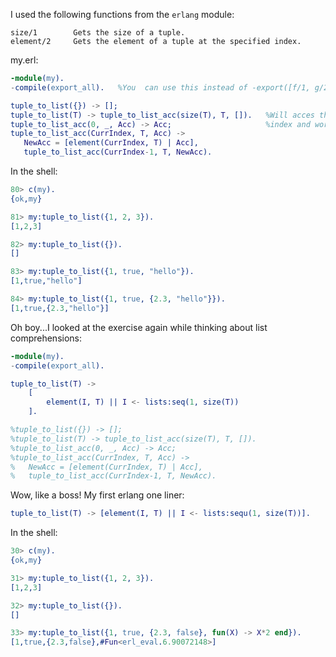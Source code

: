 I used the following functions from the `erlang` module:

```
size/1        Gets the size of a tuple.
element/2     Gets the element of a tuple at the specified index.
```
my.erl:
```erlang
-module(my).
-compile(export_all).   %You  can use this instead of -export([f/1, g/2, ...]).

tuple_to_list({}) -> [];
tuple_to_list(T) -> tuple_to_list_acc(size(T), T, []).   %Will acces the elements of the tuple starting at the largest 
tuple_to_list_acc(0, _, Acc) -> Acc;                     %index and work down to the smallest index.
tuple_to_list_acc(CurrIndex, T, Acc) ->
   NewAcc = [element(CurrIndex, T) | Acc],
   tuple_to_list_acc(CurrIndex-1, T, NewAcc).
```

In the shell:

```erlang
80> c(my).
{ok,my}

81> my:tuple_to_list({1, 2, 3}).
[1,2,3]

82> my:tuple_to_list({}).       
[]

83> my:tuple_to_list({1, true, "hello"}).
[1,true,"hello"]

84> my:tuple_to_list({1, true, {2.3, "hello"}}).
[1,true,{2.3,"hello"}]
```

Oh boy...I looked at the exercise again while thinking about list comprehensions:

```erlang
-module(my).
-compile(export_all).

tuple_to_list(T) -> 
    [
        element(I, T) || I <- lists:seq(1, size(T))
    ].

%tuple_to_list({}) -> [];
%tuple_to_list(T) -> tuple_to_list_acc(size(T), T, []).
%tuple_to_list_acc(0, _, Acc) -> Acc;
%tuple_to_list_acc(CurrIndex, T, Acc) ->
%   NewAcc = [element(CurrIndex, T) | Acc],
%   tuple_to_list_acc(CurrIndex-1, T, NewAcc).
```

Wow, like a boss!  My first erlang one liner:
```erlang
tuple_to_list(T) -> [element(I, T) || I <- lists:sequ(1, size(T))].
```
In the shell:

```erlang
30> c(my).
{ok,my}

31> my:tuple_to_list({1, 2, 3}).
[1,2,3]

32> my:tuple_to_list({}).       
[]

33> my:tuple_to_list({1, true, {2.3, false}, fun(X) -> X*2 end}).
[1,true,{2.3,false},#Fun<erl_eval.6.90072148>]

```
